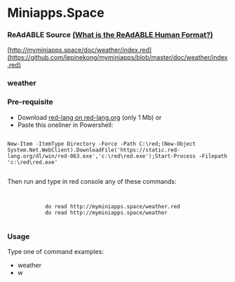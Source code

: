 
# Miniapps.Space


### ReAdABLE Source [(What is the ReAdABLE Human Format?)](http://readablehumanformat.com)

[http://myminiapps.space/doc/weather/index.red](https://github.com/lepinekong/myminiapps/blob/master/doc/weather/index.red)


### weather


### Pre-requisite


- Download [red-lang on red-lang.org](https://www.red-lang.org/p/download.html) (only 1 Mb)
or
- Paste this oneliner in Powershell:



```

New-Item -ItemType Directory -Force -Path C:\red;(New-Object System.Net.WebClient).DownloadFile('https://static.red-lang.org/dl/win/red-063.exe','c:\red\red.exe');Start-Process -Filepath 'c:\red\red.exe'            
        
```


Then run and type in red console any of these commands: 


```


            do read http://myminiapps.space/weather.red
            do read http://myminiapps.space/weather           
        
```



### Usage

Type one of command examples:

- weather   
- w

